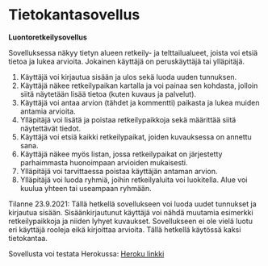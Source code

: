 # Tietokantasovellus

**Luontoretkeilysovellus**

Sovelluksessa näkyy tietyn alueen retkeily- ja telttailualueet, joista voi etsiä tietoa ja lukea arvioita. Jokainen käyttäjä on peruskäyttäjä tai ylläpitäjä.

1. Käyttäjä voi kirjautua sisään ja ulos sekä luoda uuden tunnuksen.
2. Käyttäjä näkee retkeilypaikan kartalla ja voi painaa sen kohdasta, jolloin siitä näytetään lisää tietoa (kuten kuvaus ja palvelut).
3. Käyttäjä voi antaa arvion (tähdet ja kommentti) paikasta ja lukea muiden antamia arvioita.
4. Ylläpitäjä voi lisätä ja poistaa retkeilypaikkoja sekä määrittää siitä näytettävät tiedot.
5. Käyttäjä voi etsiä kaikki retkeilypaikat, joiden kuvauksessa on annettu sana.
6. Käyttäjä näkee myös listan, jossa retkeilypaikat on järjestetty parhaimmasta huonoimpaan arvioiden mukaisesti.
7. Ylläpitäjä voi tarvittaessa poistaa käyttäjän antaman arvion.
8. Ylläpitäjä voi luoda ryhmiä, joihin retkeilyaluita voi luokitella. Alue voi kuulua yhteen tai useampaan ryhmään.

Tilanne 23.9.2021:
Tällä hetkellä sovellukseen voi luoda uudet tunnukset ja kirjautua sisään. Sisäänkirjautunut käyttäjä voi nähdä muutamia esimerkki retkeilypaikkoja ja niiden lyhyet kuvaukset. Sovellukseen ei ole vielä luotu eri käyttäjä rooleja eikä kirjoittaa arvioita. Tällä hetkellä käytössä kaksi tietokantaa. 

Sovellusta voi testata Herokussa: [Heroku linkki](https://tietokantasovellus2.herokuapp.com/)
